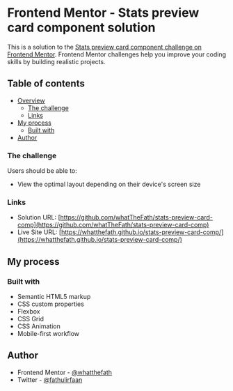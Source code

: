 # Frontend Mentor - Stats preview card component solution

This is a solution to the [Stats preview card component challenge on Frontend Mentor](https://www.frontendmentor.io/challenges/stats-preview-card-component-8JqbgoU62). Frontend Mentor challenges help you improve your coding skills by building realistic projects.

## Table of contents

- [Overview](#overview)
  - [The challenge](#the-challenge)
  - [Links](#links)
- [My process](#my-process)
  - [Built with](#built-with)
- [Author](#author)

### The challenge

Users should be able to:

- View the optimal layout depending on their device's screen size

### Links

- Solution URL: [https://github.com/whatTheFath/stats-preview-card-comp](https://github.com/whatTheFath/stats-preview-card-comp)
- Live Site URL: [https://whatthefath.github.io/stats-preview-card-comp/](https://whatthefath.github.io/stats-preview-card-comp/)

## My process

### Built with

- Semantic HTML5 markup
- CSS custom properties
- Flexbox
- CSS Grid
- CSS Animation
- Mobile-first workflow

## Author

- Frontend Mentor - [@whatthefath](https://www.frontendmentor.io/profile/whatthefath)
- Twitter - [@fathulirfaan](https://www.twitter.com/fathulirfaan)
